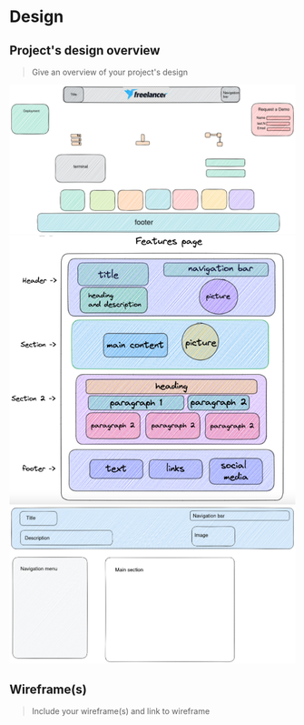 # Design

## Project's design overview

> Give an overview of your project's design

<!-- give an overview of your project's design -->
<!-- describe the reasoning behind your group's design and wireframe -->
<!-- include other centralized decisions like fonts, palates, ... -->

![main](/public/design2.png) ![main](../public/design1.png)
![main](../public/design3.png)

## Wireframe(s)

> Include your wireframe(s) and link to wireframe

<!-- provide a link to your wireframe documenting on Figma, or wherever it is -->

